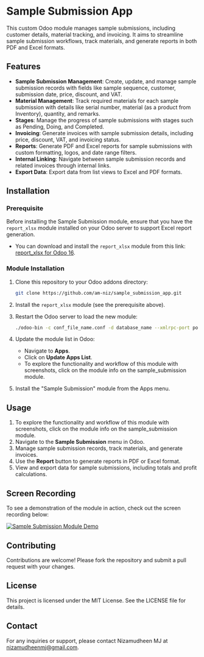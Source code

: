 # Sample Submission App

This custom Odoo module manages sample submissions, including customer details, material tracking, and invoicing. It aims to streamline sample submission workflows, track materials, and generate reports in both PDF and Excel formats.

## Features

- **Sample Submission Management**: Create, update, and manage sample submission records with fields like sample sequence, customer, submission date, price, discount, and VAT.
- **Material Management**: Track required materials for each sample submission with details like serial number, material (as a product from Inventory), quantity, and remarks.
- **Stages**: Manage the progress of sample submissions with stages such as Pending, Doing, and Completed.
- **Invoicing**: Generate invoices with sample submission details, including price, discount, VAT, and invoicing status.
- **Reports**: Generate PDF and Excel reports for sample submissions with custom formatting, logos, and date range filters.
- **Internal Linking**: Navigate between sample submission records and related invoices through internal links.
- **Export Data**: Export data from list views to Excel and PDF formats.

## Installation

### Prerequisite

Before installing the Sample Submission module, ensure that you have the `report_xlsx` module installed on your Odoo server to support Excel report generation.

- You can download and install the `report_xlsx` module from this link: [report_xlsx for Odoo 16](https://apps.odoo.com/apps/modules/16.0/report_xlsx/).

### Module Installation

1. Clone this repository to your Odoo addons directory:
    ```sh
    git clone https://github.com/am-niz/sample_submission_app.git
    ```

2. Install the `report_xlsx` module (see the prerequisite above).
   
3. Restart the Odoo server to load the new module:
    ```sh
    ./odoo-bin -c conf_file_name.conf -d database_name --xmlrpc-port port_number
    ```

4. Update the module list in Odoo:
    - Navigate to **Apps**.
    - Click on **Update Apps List**.
    - To explore the functionality and workflow of this module with screenshots, click on the module info on the sample_submission module.

5. Install the "Sample Submission" module from the Apps menu.

## Usage

1. To explore the functionality and workflow of this module with screenshots, click on the module info on the sample_submission module.
2. Navigate to the **Sample Submission** menu in Odoo.
3. Manage sample submission records, track materials, and generate invoices.
4. Use the **Report** button to generate reports in PDF or Excel format.
5. View and export data for sample submissions, including totals and profit calculations.
   

## Screen Recording

To see a demonstration of the module in action, check out the screen recording below:

[![Sample Submission Module Demo]([https://img.youtube.com/vi/FOuBcOgGJ3U/0.jpg)](https://youtu.be/ibzKGJvI2Ms)

## Contributing

Contributions are welcome! Please fork the repository and submit a pull request with your changes.

## License

This project is licensed under the MIT License. See the LICENSE file for details.

## Contact

For any inquiries or support, please contact Nizamudheen MJ at [nizamudheenmj@gmail.com](mailto:nizamudheenmj@gmail.com).

